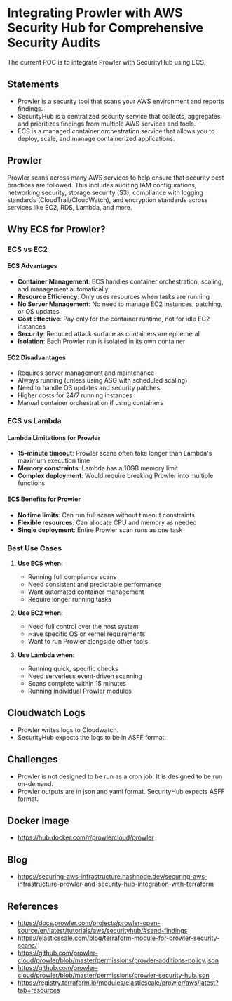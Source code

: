 # Integrating Prowler with AWS Security Hub for Comprehensive Security Audits

The current POC is to integrate Prowler with SecurityHub using ECS.


## Statements
- Prowler is a security tool that scans your AWS environment and reports findings.
- SecurityHub is a centralized security service that collects, aggregates, and prioritizes findings from multiple AWS services and tools.
- ECS is a managed container orchestration service that allows you to deploy, scale, and manage containerized applications.

## Prowler

Prowler scans across many AWS services to help ensure that security best practices are followed. This includes auditing IAM configurations, networking security, storage security (S3), compliance with logging standards (CloudTrail/CloudWatch), and encryption standards across services like EC2, RDS, Lambda, and more.

## Why ECS for Prowler?

### ECS vs EC2

#### ECS Advantages
- **Container Management**: ECS handles container orchestration, scaling, and management automatically
- **Resource Efficiency**: Only uses resources when tasks are running
- **No Server Management**: No need to manage EC2 instances, patching, or OS updates
- **Cost Effective**: Pay only for the container runtime, not for idle EC2 instances
- **Security**: Reduced attack surface as containers are ephemeral
- **Isolation**: Each Prowler run is isolated in its own container

#### EC2 Disadvantages
- Requires server management and maintenance
- Always running (unless using ASG with scheduled scaling)
- Need to handle OS updates and security patches
- Higher costs for 24/7 running instances
- Manual container orchestration if using containers

### ECS vs Lambda

#### Lambda Limitations for Prowler
- **15-minute timeout**: Prowler scans often take longer than Lambda's maximum execution time
- **Memory constraints**: Lambda has a 10GB memory limit
- **Complex deployment**: Would require breaking Prowler into multiple functions

#### ECS Benefits for Prowler
- **No time limits**: Can run full scans without timeout constraints
- **Flexible resources**: Can allocate CPU and memory as needed
- **Single deployment**: Entire Prowler scan runs as one task

### Best Use Cases

1. **Use ECS when**:
   - Running full compliance scans
   - Need consistent and predictable performance
   - Want automated container management
   - Require longer running tasks

2. **Use EC2 when**:
   - Need full control over the host system
   - Have specific OS or kernel requirements
   - Want to run Prowler alongside other tools

3. **Use Lambda when**:
   - Running quick, specific checks
   - Need serverless event-driven scanning
   - Scans complete within 15 minutes
   - Running individual Prowler modules

## Cloudwatch Logs
- Prowler writes logs to Cloudwatch.
- SecurityHub expects the logs to be in ASFF format.

## Challenges
- Prowler is not designed to be run as a cron job. It is designed to be run on-demand.  
- Prowler outputs are in json and yaml format. SecurityHub expects ASFF format.

## Docker Image
- https://hub.docker.com/r/prowlercloud/prowler


## Blog
- https://securing-aws-infrastructure.hashnode.dev/securing-aws-infrastructure-prowler-and-security-hub-integration-with-terraform


## References
- https://docs.prowler.com/projects/prowler-open-source/en/latest/tutorials/aws/securityhub/#send-findings
- https://elasticscale.com/blog/terraform-module-for-prowler-security-scans/
- https://github.com/prowler-cloud/prowler/blob/master/permissions/prowler-additions-policy.json
- https://github.com/prowler-cloud/prowler/blob/master/permissions/prowler-security-hub.json
- https://registry.terraform.io/modules/elasticscale/prowler/aws/latest?tab=resources
